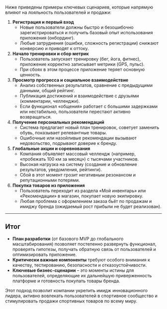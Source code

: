 Ниже приведены примеры ключевых сценариев, которые напрямую влияют на лояльность пользователей и продажи:

1. **Регистрация и первый вход**
   - Новые пользователи должны быстро и безошибочно зарегистрироваться и получить базовый опыт использования приложения (онбординг).
   - Любые затруднения (ошибки, сложность регистрации) снижают конверсию и приводят к оттоку.
2. **Начало тренировки и сбор метрик**
   - Пользователь запускает тренировку (бег, йога, фитнес), приложение корректно записывает метрики (GPS, пульс).
   - При сбоях в этом процессе приложение теряет основную ценность.
3. **Просмотр прогресса и социальное взаимодействие**
   - Анализ собственных результатов, сравнение с предыдущими данными, общий рейтинг.
   - Публикация достижений и взаимодействие с друзьями (комментарии, челленджи).
   - Если функционал «общения» работает с большими задержками или нестабильно, пользователи перестают активно возвращаться.
4. **Получение персональных рекомендаций**
   - Система предлагает новый план тренировок, советует заменить обувь, показывает релевантные товары.
   - Ошибочные или назойливые рекомендации вызывают недовольство, подрывают доверие к бренду.
5. **Глобальные акции и соревнования**
   - Компания объявляет массовый челлендж (например, «пробежать 100 км за месяц») с тысячами участников.
   - Высокая нагрузка на систему (создание и обновление результатов, уведомления, рейтинги).
   - Сбой в этот момент грозит негативным резонансом и репутационными потерями.
6. **Покупка товаров из приложения**
   - Пользователь переходит из раздела «Мой инвентарь» или «Рекомендации» в магазин, покупает новую экипировку.
   - Любая проблема с оформлением заказа бьёт по продажам и имиджу бренда (ожидаемый рост прибыли не будет реализован).

------

## Итог

- **План разработки** (от базового MVP до глобального масштабирования) позволяет постепенно развернуть функционал, проверять гипотезы, получать обратную связь от пользователей и оптимизировать приложение.
- **Критически важные компоненты** требуют особого внимания к качеству, тестированию, безопасности и отказоустойчивости.
- **Ключевые бизнес-сценарии** – это моменты истины для пользователей, определяющие их дальнейшую приверженность платформе и готовность покупать товары бренда.

Этот подход позволит компании укрепить имидж инновационного лидера, активно вовлекать пользователей в спортивное сообщество и стимулировать продажи спортивных товаров по всему миру.